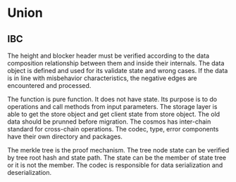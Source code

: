 # Union

## IBC



The height and blocker header must be verified according to the data composition relationship between them and inside their internals. The data object is defined and used for its validate state and wrong cases. If the data is in line with misbehavior characteristics, the negative edges are encountered and processed.

The function is pure function. It does not have state. Its purpose is to do operations and call methods from input parameters. The storage layer is able to get the store object and get client state from store object. The old data should be prunned before migration. The cosmos has inter-chain standard for cross-chain operations. The codec, type, error components have their own directory and packages. 

The merkle tree is the proof mechanism. The tree node state can be verified by tree root hash and state path. The state can be the member of state tree or it is not the member. The codec is responsible for data serialization and deserialization. 
